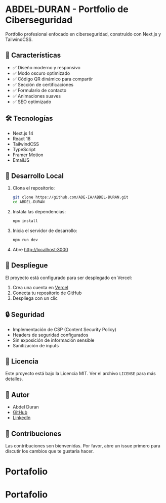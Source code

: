 # ABDEL-DURAN - Portfolio de Ciberseguridad

Portfolio profesional enfocado en ciberseguridad, construido con Next.js y TailwindCSS.

## 🚀 Características

- ✅ Diseño moderno y responsivo
- ✅ Modo oscuro optimizado
- ✅ Código QR dinámico para compartir
- ✅ Sección de certificaciones
- ✅ Formulario de contacto
- ✅ Animaciones suaves
- ✅ SEO optimizado

## 🛠 Tecnologías

- Next.js 14
- React 18
- TailwindCSS
- TypeScript
- Framer Motion
- EmailJS

## 📱 Desarrollo Local

1. Clona el repositorio:
   ```bash
   git clone https://github.com/ADE-IA/ABDEL-DURAN.git
   cd ABDEL-DURAN
   ```

2. Instala las dependencias:
   ```bash
   npm install
   ```

3. Inicia el servidor de desarrollo:
   ```bash
   npm run dev
   ```

4. Abre [http://localhost:3000](http://localhost:3000)

## 🚀 Despliegue

El proyecto está configurado para ser desplegado en Vercel:

1. Crea una cuenta en [Vercel](https://vercel.com)
2. Conecta tu repositorio de GitHub
3. Despliega con un clic

## 🔒 Seguridad

- Implementación de CSP (Content Security Policy)
- Headers de seguridad configurados
- Sin exposición de información sensible
- Sanitización de inputs

## 📄 Licencia

Este proyecto está bajo la Licencia MIT. Ver el archivo `LICENSE` para más detalles.

## 👤 Autor

- Abdel Duran
- [GitHub](https://github.com/ADE-IA)
- [LinkedIn](tu-linkedin)

## 🤝 Contribuciones

Las contribuciones son bienvenidas. Por favor, abre un issue primero para discutir los cambios que te gustaría hacer.
# Portafolio
# Portafolio
